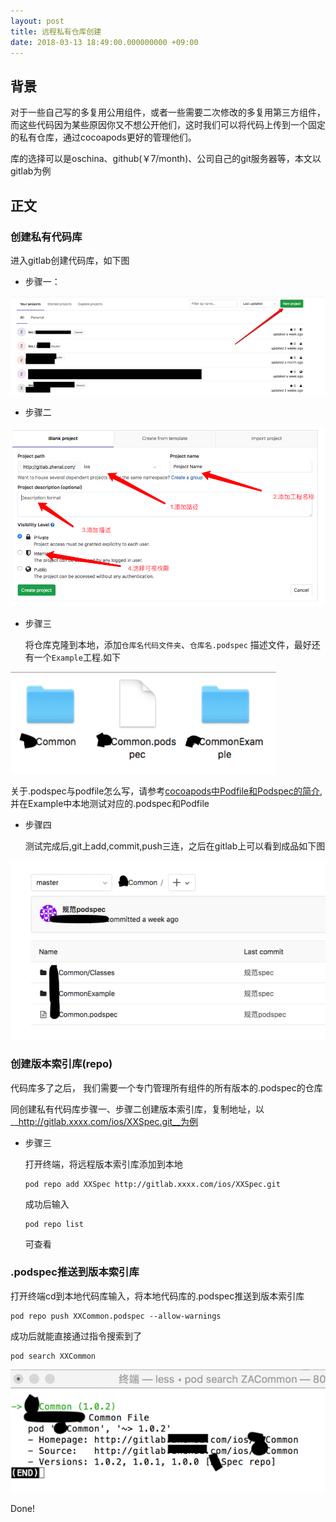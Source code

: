 ```yaml
---
layout: post
title: 远程私有仓库创建
date: 2018-03-13 18:49:00.000000000 +09:00
---
```


## 背景

对于一些自己写的多复用公用组件，或者一些需要二次修改的多复用第三方组件，而这些代码因为某些原因你又不想公开他们，这时我们可以将代码上传到一个固定的私有仓库，通过cocoapods更好的管理他们。

库的选择可以是oschina、github(￥7/month)、公司自己的git服务器等，本文以gitlab为例



## 正文

### 创建私有代码库

进入gitlab创建代码库，如下图

- 步骤一：

![alt](https://github.com/JasonMR7/JasonMR7.github.io/raw/master/assets/images/2018-03-13-远程私有仓库创建/远程私有仓库创建1.png)



- 步骤二

![alt](https://github.com/JasonMR7/JasonMR7.github.io/raw/master/assets/images/2018-03-13-远程私有仓库创建/远程私有仓库创建2.png)

- 步骤三

  将仓库克隆到本地，添加`仓库名代码文件夹`、`仓库名.podspec` 描述文件，最好还有一个`Example`工程.如下

![alt](https://github.com/JasonMR7/JasonMR7.github.io/raw/master/assets/images/2018-03-13-远程私有仓库创建/远程私有仓库创建3.png)

关于.podspec与podfile怎么写，请参考[cocoapods中Podfile和Podspec的简介](https://jasonmr7.github.io//2018/01/cocoapods中Podfile和Podspec的简介/),并在Example中本地测试对应的.podspec和Podfile

- 步骤四

  测试完成后,git上add,commit,push三连，之后在gitlab上可以看到成品如下图

![alt](https://github.com/JasonMR7/JasonMR7.github.io/raw/master/assets/images/2018-03-13-远程私有仓库创建/远程私有仓库创建4.png)

### 创建版本索引库(repo)

代码库多了之后， 我们需要一个专门管理所有组件的所有版本的.podspec的仓库

同创建私有代码库步骤一、步骤二创建版本索引库，复制地址，以__http://gitlab.xxxx.com/ios/XXSpec.git__为例

- 步骤三

  打开终端，将远程版本索引库添加到本地

  ```shell
  pod repo add XXSpec http://gitlab.xxxx.com/ios/XXSpec.git 
  ```

  成功后输入

  ```shell
  pod repo list
  ```

  可查看

### .podspec推送到版本索引库

打开终端cd到本地代码库输入，将本地代码库的.podspec推送到版本索引库

```shell
pod repo push XXCommon.podspec --allow-warnings
```

成功后就能直接通过指令搜索到了

```shell
pod search XXCommon
```

![alt](https://github.com/JasonMR7/JasonMR7.github.io/raw/master/assets/images/2018-03-13-远程私有仓库创建/远程私有仓库创建5.png)



Done!